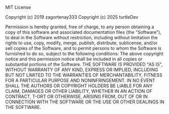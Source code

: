 MIT License

Copyright (c) 2019 zagortenay333
Copyright (c) 2025 turtleDev


Permission is hereby granted, free of charge, to any person obtaining a copy
of this software and associated documentation files (the "Software"), to deal
in the Software without restriction, including without limitation the rights
to use, copy, modify, merge, publish, distribute, sublicense, and/or sell
copies of the Software, and to permit persons to whom the Software is
furnished to do so, subject to the following conditions: The above copyright
notice and this permission notice shall be included in all copies or
substantial portions of the Software.  THE SOFTWARE IS PROVIDED "AS IS",
WITHOUT WARRANTY OF ANY KIND, EXPRESS OR IMPLIED, INCLUDING BUT NOT LIMITED
TO THE WARRANTIES OF MERCHANTABILITY, FITNESS FOR A PARTICULAR PURPOSE AND
NONINFRINGEMENT. IN NO EVENT SHALL THE AUTHORS OR COPYRIGHT HOLDERS BE LIABLE
FOR ANY CLAIM, DAMAGES OR OTHER LIABILITY, WHETHER IN AN ACTION OF CONTRACT,
T-ORT OR OTHERWISE, ARISING FROM, OUT OF OR IN CONNECTION WITH THE SOFTWARE OR
THE USE OR OTHER DEALINGS IN THE SOFTWARE.
